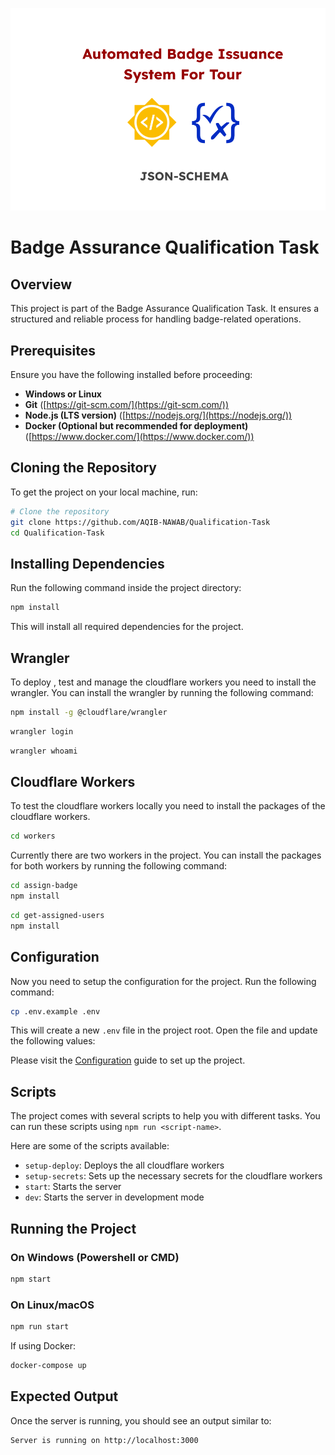 ![Preview](assets/preview.png)

# Badge Assurance Qualification Task 

## Overview

This project is part of the Badge Assurance Qualification Task. It ensures a structured and reliable process for handling badge-related operations.

## Prerequisites

Ensure you have the following installed before proceeding:

- **Windows or Linux**
- **Git** ([https://git-scm.com/](https://git-scm.com/))
- **Node.js (LTS version)** ([https://nodejs.org/](https://nodejs.org/))
- **Docker (Optional but recommended for deployment)** ([https://www.docker.com/](https://www.docker.com/))

## Cloning the Repository

To get the project on your local machine, run:

```sh
# Clone the repository
git clone https://github.com/AQIB-NAWAB/Qualification-Task
cd Qualification-Task
```

## Installing Dependencies

Run the following command inside the project directory:

```sh
npm install
```

This will install all required dependencies for the project.

## Wrangler

To deploy , test and manage the cloudflare workers you need to install the wrangler. You can install the wrangler by running the following command:

```sh
npm install -g @cloudflare/wrangler
```

```sh
wrangler login
```

```sh
wrangler whoami
```


## Cloudflare Workers

To test the cloudflare workers locally you need to install the packages of the cloudflare workers.

```sh
cd workers
```
Currently there are two workers in the project. You can install the packages for both workers by running the following command:

```sh
cd assign-badge
npm install
```

```sh
cd get-assigned-users
npm install
```

## Configuration

Now you need to setup the configuration for the project. Run the following command:

```sh
cp .env.example .env
```

This will create a new `.env` file in the project root. Open the file and update the following values:

Please visit the [Configuration](Configuration.md) guide to set up the project.

## Scripts

The project comes with several scripts to help you with different tasks. You can run these scripts using `npm run <script-name>`.

Here are some of the scripts available:

- `setup-deploy`: Deploys the all cloudflare workers 
- `setup-secrets`: Sets up the necessary secrets for the cloudflare workers 
- `start`: Starts the server
- `dev`: Starts the server in development mode

## Running the Project

### On Windows (Powershell or CMD)

```sh
npm start
```

### On Linux/macOS

```sh
npm run start
```

If using Docker:

```sh
docker-compose up 
```

## Expected Output

Once the server is running, you should see an output similar to:

```
Server is running on http://localhost:3000
```

